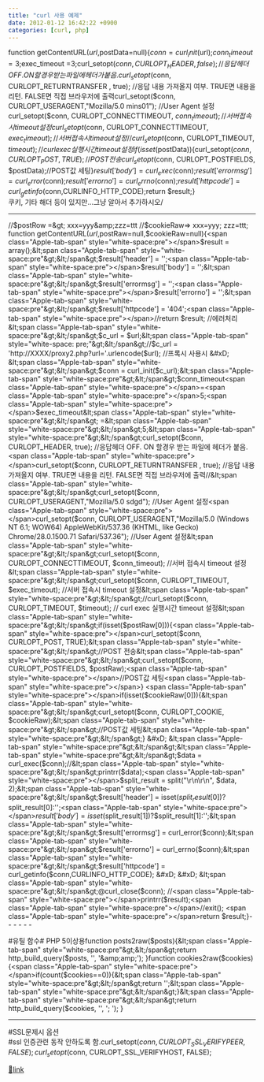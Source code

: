 ```yaml
---
title: "curl 사용 예제"
date: 2012-01-12 16:42:22 +0900
categories: [curl, php]
---
```


function getContentURL($url,$postData=null){$conn = curl_init($url);$conn_timeout=3;$exec_timeout =3;curl_setopt($conn, CURLOPT_HEADER, false); //응답헤더 OFF. ON 할경우 받는 파일에 헤더가 붙음.curl_setopt($conn, CURLOPT_RETURNTRANSFER , true); //응답 내용 가져올지 여부. TRUE면 내용을 리턴. FALSE면 직접 브라우저에 출력curl_setopt($conn, CURLOPT_USERAGENT,"Mozilla/5.0 mins01"); //User Agent 설정curl_setopt($conn, CURLOPT_CONNECTTIMEOUT, $conn_timeout); //서버 접속시 timeout 설정curl_setopt($conn, CURLOPT_CONNECTTIMEOUT, $exec_timeout); //서버 접속시 timeout 설정//curl_setopt($conn, CURLOPT_TIMEOUT, $timeout); // curl exec 실행시간 timeout 설정if(isset($postData)){curl_setopt($conn, CURLOPT_POST, TRUE);//POST 전송curl_setopt($conn, CURLOPT_POSTFIELDS, $postData);//POST값 세팅}$result['body'] = curl_exec($conn);$result['errormsg'] = curl_error($conn);$result['errorno'] = curl_errno($conn);$result['httpcode'] = curl_getinfo($conn,CURLINFO_HTTP_CODE);return $result;}  
쿠키, 기타 해더 등이 있지만...그냥 알아서 추가하시오/  
  
- - - - - -

//$postRow =&gt; xxx=yyy&amp;zzz=ttt  
//$cookieRaw=&gt; xxx=yyy; zzz=ttt;  
function getContentURL($url,$postRaw=null,$cookieRaw=null){&lt;span class="Apple-tab-span" style="white-space:pre"&gt;&lt;/span&gt;$result = array();&lt;span class="Apple-tab-span" style="white-space:pre"&gt;&lt;/span&gt;$result['header'] = '';&lt;span class="Apple-tab-span" style="white-space:pre"&gt;&lt;/span&gt;$result['body'] = '';&lt;span class="Apple-tab-span" style="white-space:pre"&gt;&lt;/span&gt;$result['errormsg'] = '';&lt;span class="Apple-tab-span" style="white-space:pre"&gt;&lt;/span&gt;$result['errorno'] = '';&lt;span class="Apple-tab-span" style="white-space:pre"&gt;&lt;/span&gt;$result['httpcode'] = '404';&lt;span class="Apple-tab-span" style="white-space:pre"&gt;&lt;/span&gt;//return $result; //에러처리&lt;span class="Apple-tab-span" style="white-space:pre"&gt;&lt;/span&gt;$c_url = $url;&lt;span class="Apple-tab-span" style="white-space: pre;"&gt;&lt;/span&gt;//$c_url = 'http://XXXX/proxy2.php?url='.urlencode($url); //프록시 사용시  &#xD;
&lt;span class="Apple-tab-span" style="white-space:pre"&gt;&lt;/span&gt;$conn = curl_init($c_url);&lt;span class="Apple-tab-span" style="white-space:pre"&gt;&lt;/span&gt;$conn_timeout&lt;span class="Apple-tab-span" style="white-space:pre"&gt;&lt;/span&gt;=&lt;span class="Apple-tab-span" style="white-space:pre"&gt;&lt;/span&gt;5;&lt;span class="Apple-tab-span" style="white-space:pre"&gt;&lt;/span&gt;$exec_timeout&lt;span class="Apple-tab-span" style="white-space:pre"&gt;&lt;/span&gt; =&lt;span class="Apple-tab-span" style="white-space:pre"&gt;&lt;/span&gt;5;&lt;span class="Apple-tab-span" style="white-space:pre"&gt;&lt;/span&gt;curl_setopt($conn, CURLOPT_HEADER, true); //응답헤더 OFF. ON 할경우 받는 파일에 헤더가 붙음.&lt;span class="Apple-tab-span" style="white-space:pre"&gt;&lt;/span&gt;curl_setopt($conn, CURLOPT_RETURNTRANSFER , true); //응답 내용 가져올지 여부. TRUE면 내용을 리턴. FALSE면 직접 브라우저에 출력//&lt;span class="Apple-tab-span" style="white-space:pre"&gt;&lt;/span&gt;curl_setopt($conn, CURLOPT_USERAGENT,"Mozilla/5.0 sdgd"); //User Agent 설정&lt;span class="Apple-tab-span" style="white-space:pre"&gt;&lt;/span&gt;curl_setopt($conn, CURLOPT_USERAGENT,"Mozilla/5.0 (Windows NT 6.1; WOW64) AppleWebKit/537.36 (KHTML, like Gecko) Chrome/28.0.1500.71 Safari/537.36"); //User Agent 설정&lt;span class="Apple-tab-span" style="white-space:pre"&gt;&lt;/span&gt;curl_setopt($conn, CURLOPT_CONNECTTIMEOUT, $conn_timeout); //서버 접속시 timeout 설정&lt;span class="Apple-tab-span" style="white-space:pre"&gt;&lt;/span&gt;curl_setopt($conn, CURLOPT_TIMEOUT, $exec_timeout); //서버 접속시 timeout 설정&lt;span class="Apple-tab-span" style="white-space:pre"&gt;&lt;/span&gt;//curl_setopt($conn, CURLOPT_TIMEOUT, $timeout); // curl exec 실행시간 timeout 설정&lt;span class="Apple-tab-span" style="white-space:pre"&gt;&lt;/span&gt;if(isset($postRaw[0])){&lt;span class="Apple-tab-span" style="white-space:pre"&gt;&lt;/span&gt;curl_setopt($conn, CURLOPT_POST, TRUE);&lt;span class="Apple-tab-span" style="white-space:pre"&gt;&lt;/span&gt;//POST 전송&lt;span class="Apple-tab-span" style="white-space:pre"&gt;&lt;/span&gt;curl_setopt($conn, CURLOPT_POSTFIELDS, $postRaw);&lt;span class="Apple-tab-span" style="white-space:pre"&gt;&lt;/span&gt;//POST값 세팅&lt;span class="Apple-tab-span" style="white-space:pre"&gt;&lt;/span&gt;}  &#xD;
&lt;span class="Apple-tab-span" style="white-space:pre"&gt;&lt;/span&gt;if(isset($cookieRaw[0])){&lt;span class="Apple-tab-span" style="white-space:pre"&gt;&lt;/span&gt;curl_setopt($conn, CURLOPT_COOKIE, $cookieRaw);&lt;span class="Apple-tab-span" style="white-space:pre"&gt;&lt;/span&gt;//POST값 세팅&lt;span class="Apple-tab-span" style="white-space:pre"&gt;&lt;/span&gt;}  &#xD;
&lt;span class="Apple-tab-span" style="white-space:pre"&gt;&lt;/span&gt;&lt;span class="Apple-tab-span" style="white-space:pre"&gt;&lt;/span&gt;$data = curl_exec($conn);//&lt;span class="Apple-tab-span" style="white-space:pre"&gt;&lt;/span&gt;printrr($data);&lt;span class="Apple-tab-span" style="white-space:pre"&gt;&lt;/span&gt;$split_result = split("\r\n\r\n", $data, 2);&lt;span class="Apple-tab-span" style="white-space:pre"&gt;&lt;/span&gt;$result['header'] = isset($split_result[0])?$split_result[0]:'';&lt;span class="Apple-tab-span" style="white-space:pre"&gt;&lt;/span&gt;$result['body'] = isset($split_result[1])?$split_result[1]:'';&lt;span class="Apple-tab-span" style="white-space:pre"&gt;&lt;/span&gt;$result['errormsg'] = curl_error($conn);&lt;span class="Apple-tab-span" style="white-space:pre"&gt;&lt;/span&gt;$result['errorno'] = curl_errno($conn);&lt;span class="Apple-tab-span" style="white-space:pre"&gt;&lt;/span&gt;$result['httpcode'] = curl_getinfo($conn,CURLINFO_HTTP_CODE);  &#xD;
  &#xD;
&lt;span class="Apple-tab-span" style="white-space:pre"&gt;&lt;/span&gt;@curl_close($conn);  &#xD;
//&lt;span class="Apple-tab-span" style="white-space:pre"&gt;&lt;/span&gt;printrr($result);&lt;span class="Apple-tab-span" style="white-space:pre"&gt;&lt;/span&gt;//exit();  &#xD;
&lt;span class="Apple-tab-span" style="white-space:pre"&gt;&lt;/span&gt;return $result;}- - - - - -

#유틸 함수# PHP 5이상용function posts2raw($posts){&lt;span class="Apple-tab-span" style="white-space:pre"&gt;&lt;/span&gt;return http_build_query($posts, '', '&amp;amp;'); }function cookies2raw($cookies){&lt;span class="Apple-tab-span" style="white-space:pre"&gt;&lt;/span&gt;if(count($cookies==0)){&lt;span class="Apple-tab-span" style="white-space:pre"&gt;&lt;/span&gt;return '';&lt;span class="Apple-tab-span" style="white-space:pre"&gt;&lt;/span&gt;}&lt;span class="Apple-tab-span" style="white-space:pre"&gt;&lt;/span&gt;return http_build_query($cookies, '', '; '); }  
- - - - - -

#SSL문제시 옵션  
#ssl 인증관련 동작 안하도록 함.curl_setopt($conn, CURLOPT_SSL_VERIFYPEER, FALSE);curl_setopt($conn, CURLOPT_SSL_VERIFYHOST, FALSE);


[🔗link](http://www.mins01.com/mh/tech/read/754)